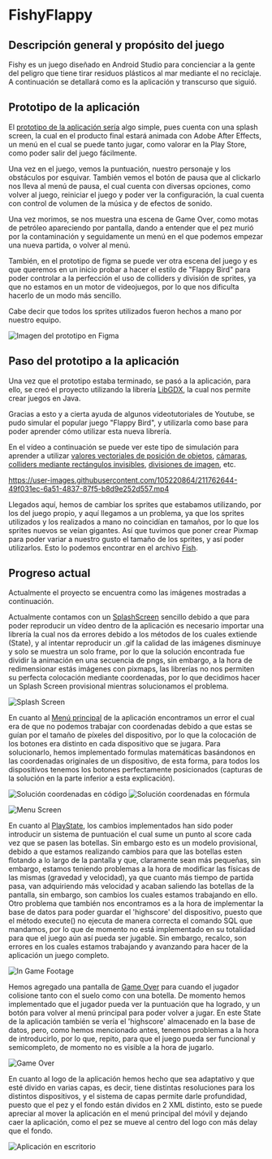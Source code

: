 # FishyFlappy

## Descripción general y propósito del juego

Fishy es un juego diseñado en Android Studio para concienciar a la gente del peligro
que tiene tirar residuos plásticos al mar mediante el no reciclaje. A continuación se
detallará como es la aplicación y transcurso que siguió.

## Prototipo de la aplicación

El [prototipo de la aplicación sería](https://www.figma.com/proto/jwDlWC1p46czR1ZfwXxDD1/Fishy-Flappy?node-id=2%3A2&scaling=min-zoom&page-id=0%3A1&starting-point-node-id=2%3A2) algo simple,
pues cuenta con una splash screen, la cual en el producto final estará animada con
Adobe After Effects, un menú en el cual se puede tanto jugar, como valorar en la Play Store,
como poder salir del juego fácilmente.

Una vez en el juego, vemos la puntuación, nuestro personaje y los obstáculos por esquivar.
También vemos el botón de pausa que al clickarlo nos lleva al menú de pausa, el cual cuenta
con diversas opciones, como volver al juego, reiniciar el juego y poder ver la configuración,
la cual cuenta con control de volumen de la música y de efectos de sonido.

Una vez morimos, se nos muestra una escena de Game Over, como motas de petróleo
apareciendo por pantalla, dando a entender que el pez murió por la contaminación y seguidamente
un menú en el que podemos empezar una nueva partida, o volver al menú.

También, en el prototipo de figma se puede ver otra escena del juego y es que queremos
en un inicio probar a hacer el estilo de "Flappy Bird" para poder controlar a la perfección
el uso de colliders y división de sprites, ya que no estamos en un motor de videojuegos,
por lo que nos dificulta hacerlo de un modo más sencillo.

Cabe decir que todos los sprites utilizados fueron hechos a mano por nuestro equipo.

![Imagen del prototipo en Figma](assets/Main.png)

## Paso del prototipo a la aplicación

Una vez que el prototipo estaba terminado, se pasó a la aplicación, para ello, se creó
el proyecto utilizando la librería [LibGDX](https://libgdx.com/), la cual nos permite crear juegos en Java.

Gracias a esto y a cierta ayuda de algunos videotutoriales de Youtube, se pudo simular
el popular juego "Flappy Bird", y utilizarla como base para poder aprender cómo utilizar
esta nueva librería.

En el vídeo a continuación se puede ver este tipo de simulación para aprender a utilizar
[valores vectoriales de posición de objetos](./core/src/com/erdarkniel/fishyflappy/sprites/Fish.java), [cámaras](./core/src/com/erdarkniel/fishyflappy/states/MenuState.java), [colliders mediante rectángulos invisibles](./core/src/com/erdarkniel/fishyflappy/sprites/Tube.java), [divisiones de imagen](./core/src/com/erdarkniel/fishyflappy/sprites/Fish.java), etc.

https://user-images.githubusercontent.com/105220864/211762644-49f031ec-6a51-4837-87f5-b8d9e252d557.mp4

Llegados aquí, hemos de cambiar los sprites que estabamos utilizando, por los del juego propio, y aquí llegamos a un problema,
ya que los sprites utilizados y los realizados a mano no coincidían en tamaños, por lo que los sprites nuevos se veían gigantes.
Así que tuvimos que poner crear Pixmap para poder variar a nuestro gusto el tamaño de los sprites, y así poder utilizarlos. Esto
lo podemos encontrar en el archivo [Fish](./core/src/com/erdarkniel/fishyflappy/sprites/Fish.java).

## Progreso actual

Actualmente el proyecto se encuentra como las imágenes mostradas a continuación.

Actualmente contamos con un [SplashScreen](./core/src/com/erdarkniel/fishyflappy/states/SplashScreen.java) sencillo debido a que para poder reproducir un vídeo dentro de la aplicación es necesario importar una librería la cual nos
da errores debido a los métodos de los cuales extiende (State), y al intentar reproducir un .gif la calidad de las imágenes disminuye y solo se muestra un solo frame,
por lo que la solución encontrada fue dividir la animación en una secuencia de pngs, sin embargo, a la hora de redimensionar estás imágenes con pixmaps, las librerías
no nos permiten su perfecta colocación mediante coordenadas, por lo que decidimos hacer un Splash Screen provisional mientras solucionamos el problema.

![Splash Screen](./Screenshots/splashscreen.png)

En cuanto al [Menú principal](./core/src/com/erdarkniel/fishyflappy/states/MenuState.java) de la aplicación encontramos un error el cual era de que no podemos trabajar
con coordenadas debido a que estas se guían por el tamaño de píxeles del dispositivo, por lo que la colocación de los botones era distinto en cada dispositivo que se jugara.
Para solucionarlo, hemos implementado formulas matemáticas basándonos en las coordenadas originales de un dispositivo, de esta forma, para todos los dispositivos tenemos
los botones perfectamente posicionados (capturas de la solución en la parte inferior a esta explicación).

![Solución coordenadas en código](./Screenshots/coordenadas.png) ![Solución coordenadas en fórmula](./Screenshots/formula.png)

![Menu Screen](./Screenshots/menuscreen.png)

En cuanto al [PlayState](./core/src/com/erdarkniel/fishyflappy/states/PlayState.java), los cambios implementados han sido poder introducir un sistema de puntuación el cual sume un punto al score cada vez que se pasen las botellas.
Sin embargo esto es un modelo provisional, debido a que estamos realizando cambios para que las botellas esten flotando a lo largo de la pantalla y que, claramente sean más pequeñas,
sin embargo, estamos teniendo problemas a la hora de modificar las físicas de las mismas (gravedad y velocidad), ya que cuanto más tiempo de partida pasa, van adquiriendo más velocidad
y acaban saliendo las botellas de la pantalla, sin embargo, son cambios los cuales estamos trabajando en ello. Otro problema que también nos encontramos es a la hora de
implementar la base de datos para poder guardar el 'highscore' del dispositivo, puesto que el método execute() no ejecuta de manera correcta el comando SQL que mandamos,
por lo que de momento no está implementado en su totalidad para que el juego aún así pueda ser jugable. Sin embargo, recalco, son errores en los cuales estamos trabajando y
avanzando para hacer de la aplicación un juego completo.

![In Game Footage](./Screenshots/gameplayfootage.png)

Hemos agregado una pantalla de [Game Over](./core/src/com/erdarkniel/fishyflappy/states/GameOver.java) para cuando el jugador colisione tanto con el suelo como con una botella.
De momento hemos implementado que el jugador pueda ver la puntuación que ha logrado, y un botón para volver al menú principal para poder volver a jugar. En este State
de la aplicación también se vería el 'highscore' almacenado en la base de datos, pero, como hemos mencionado antes, tenemos problemas a la hora de introducirlo, por lo que,
repito, para que el juego pueda ser funcional y semicompleto, de momento no es visible a la hora de jugarlo.

![Game Over](./Screenshots/gameover.png)

En cuanto al logo de la aplicación hemos hecho que sea adaptativo y que esté divido en varias capas, es decir, tiene distintas resoluciones para los distintos dispositivos,
y el sistema de capas permite darle profundidad, puesto que el pez y el fondo están dividos en 2 XML distinto, esto se puede apreciar al mover la aplicación en el menú
principal del móvil y dejando caer la aplicación, como el pez se mueve al centro del logo con más delay que el fondo.

![Aplicación en escritorio](./Screenshots/movil.jpg)

